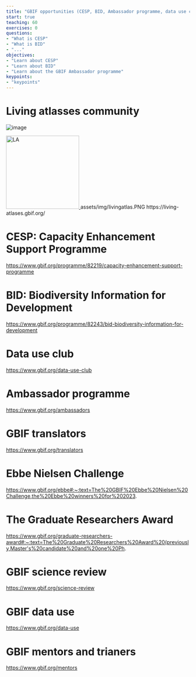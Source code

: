 ```yaml
---
title: "GBIF opportunities (CESP, BID, Ambassador programme, data use club)"
start: true
teaching: 60
exercises: 0
questions:
- "What is CESP"
- "What is BID"
- "..."
objectives:
- "Learn about CESP"
- "Learn about BID"
- "Learn about the GBIF Ambassador programme"
keypoints:
- "keypoints"
---
```


# Living atlasses community

![image](https://github.com/DimEvil/croment/assets/3965195/4cdd956a-932e-48f6-908c-0731ae392dfc)

<a href="https://living-atlases.gbif.org/">
    <img src="{{ 'assets/img/livingatlas.PNG' | relative_url }}" alt="LA" width="200">
</a>
assets/img/livingatlas.PNG
https://living-atlases.gbif.org/

# CESP: Capacity Enhancement Support Programme

https://www.gbif.org/programme/82219/capacity-enhancement-support-programme

# BID: Biodiversity Information for Development

https://www.gbif.org/programme/82243/bid-biodiversity-information-for-development

# Data use club

https://www.gbif.org/data-use-club

# Ambassador programme

https://www.gbif.org/ambassadors

# GBIF translators

https://www.gbif.org/translators

# Ebbe Nielsen Challenge

https://www.gbif.org/ebbe#:~:text=The%20GBIF%20Ebbe%20Nielsen%20Challenge,the%20Ebbe%20winners%20for%202023.


# The Graduate Researchers Award

https://www.gbif.org/graduate-researchers-award#:~:text=The%20Graduate%20Researchers%20Award%20(previously,Master's%20candidate%20and%20one%20Ph.

# GBIF science review

https://www.gbif.org/science-review

# GBIF data use

https://www.gbif.org/data-use

# GBIF mentors and trianers

https://www.gbif.org/mentors







